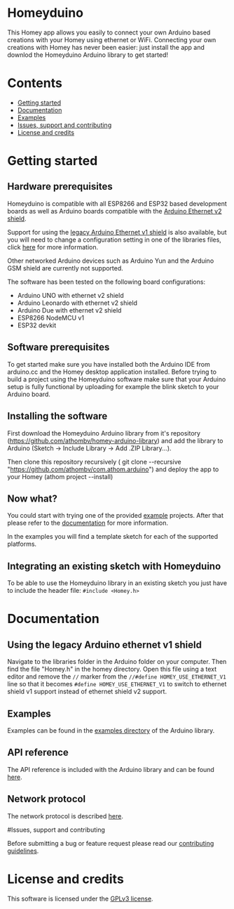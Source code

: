# Homeyduino

This Homey app allows you easily to connect your own Arduino based creations with your Homey using ethernet or WiFi. Connecting your own creations with Homey has never been easier: just install the app and downlod the Homeyduino Arduino library to get started!

# Contents
- [Getting started](#getting-started)
- [Documentation](#documentation)
- [Examples](#examples)
- [Issues, support and contributing](#issues-support-and-contributing)
- [License and credits](#license-and-credits)

# Getting started

## Hardware prerequisites
Homeyduino is compatible with all ESP8266 and ESP32 based development boards as well as Arduino boards compatible with the [Arduino Ethernet v2 shield](https://store.arduino.cc/arduino-ethernet-shield-2).

Support for using the [legacy Arduino Ethernet v1 shield](https://store.arduino.cc/arduino-ethernet-shield-without-poe-module) is also available, but you will need to change a configuration setting in one of the libraries files, click [here](#using-the-legacy-arduino-ethernet-shield) for more information.

Other networked Arduino devices such as Arduino Yun and the Arduino GSM shield are currently not supported.

The software has been tested on the following board configurations:
 - Arduino UNO with ethernet v2 shield
 - Arduino Leonardo with ethernet v2 shield
 - Arduino Due with ethernet v2 shield
 - ESP8266 NodeMCU v1
 - ESP32 devkit

## Software prerequisites
To get started make sure you have installed both the Arduino IDE from arduino.cc and the Homey desktop application installed. Before trying to build a project using the Homeyduino software make sure that your Arduino setup is fully functional by uploading for example the blink sketch to your Arduino board.

## Installing the software

First download the Homeyduino Arduino library from it's repository (https://github.com/athombv/homey-arduino-library) and add the library to Arduino (Sketch -> Include Library -> Add .ZIP Library...).

Then clone this repository recursively ( git clone --recursive "https://github.com/athombv/com.athom.arduino") and deploy the app to your Homey (athom project --install)

## Now what?

You could start with trying one of the provided [example](#examples) projects. After that please refer to the [documentation](#documentation) for more information.

In the examples you will find a template sketch for each of the supported platforms.

## Integrating an existing sketch with Homeyduino

To be able to use the Homeyduino library in an existing sketch you just have to include the header file: ```#include <Homey.h>```


# Documentation

## Using the legacy Arduino ethernet v1 shield

Navigate to the libraries folder in the Arduino folder on your computer. Then find the file "Homey.h" in the homey directory. Open this file using a text editor and remove the ```//``` marker from the ```//#define HOMEY_USE_ETHERNET_V1``` line so that it becomes ```#define HOMEY_USE_ETHERNET_V1``` to switch to ethernet shield v1 support instead of ethernet shield v2 support.

## Examples

Examples can be found in the [examples directory]() of the Arduino library.

## API reference

The API reference is included with the Arduino library and can be found [here]().

## Network protocol

The network protocol is described [here]().

#Issues, support and contributing

Before submitting a bug or feature request please read our [contributing guidelines](CONTRIBUTING.md).


# License and credits

This software is licensed under the [GPLv3 license](LICENSE).
